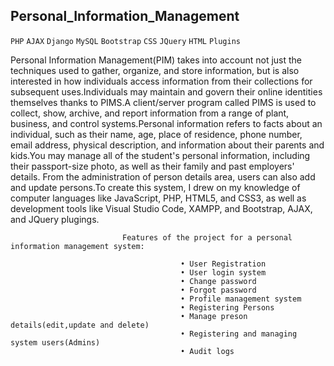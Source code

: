 ## Personal_Information_Management
`PHP` `AJAX` `Django` `MySQL` `Bootstrap` `CSS` `JQuery` `HTML` `Plugins` 

Personal Information Management(PIM) takes into account not just the techniques used to gather, organize, and store information, but is also interested in how individuals 
access information from their collections for subsequent uses.Individuals may maintain and govern their online identities themselves thanks to PIMS.A client/server program 
called PIMS is used to collect, show, archive, and report information from a range of plant, business, and control systems.Personal information refers to facts about an 
individual, such as their name, age, place of residence, phone number, email address, physical description, and information about their parents and kids.You may manage all 
of the student's personal information, including their passport-size photo, as well as their family and past employers' details. From the administration of person details area, 
users can also add and update persons.To create this system, I drew on my knowledge of computer languages like JavaScript, PHP, HTML5, and CSS3, as well as development tools 
like Visual Studio Code, XAMPP, and Bootstrap, AJAX, and JQuery plugings.      
  

                             Features of the project for a personal information management system:
                                               
                                          •	User Registration
                                          •	User login system
                                          •	Change password
                                          •	Forgot password
                                          •	Profile management system
                                          •	Registering Persons
                                          •	Manage preson details(edit,update and delete)
                                          •	Registering and managing system users(Admins)
                                          •	Audit logs

